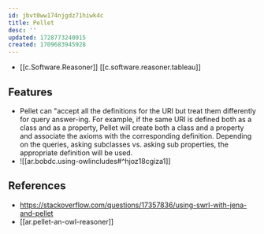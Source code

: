 ```yaml
---
id: jbvt0ww174njgdz71hiwk4c
title: Pellet
desc: ''
updated: 1728773240915
created: 1709683945928
---
```


- [[c.Software.Reasoner]] [[c.software.reasoner.tableau]]

## Features

- Pellet can "accept all the definitions for the URI but treat them differently for query answer-ing. For example, if the same URI is defined both as a class and as a property, Pellet will create both a class and a property and associate the axioms with the corresponding definition. Depending on the queries, asking subclasses vs. asking sub properties, the appropriate definition will be used.
- ![[ar.bobdc.using-owlincludes#^hjoz18cgiza1]]

## References

- https://stackoverflow.com/questions/17357836/using-swrl-with-jena-and-pellet
- [[ar.pellet-an-owl-reasoner]]
